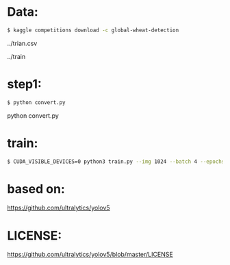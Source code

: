 
# Data:
```bash
$ kaggle competitions download -c global-wheat-detection
```
../trian.csv

../train

# step1:
```bash
$ python convert.py
```
python convert.py


# train:
```bash
$ CUDA_VISIBLE_DEVICES=0 python3 train.py --img 1024 --batch 4 --epochs 100 --data ./data/w0.yaml --cfg ./models/yolov5x.yaml --name yolov5x_fold0_1024 --weights ./yolov5x.pt
```

# based on:
https://github.com/ultralytics/yolov5

# LICENSE:
https://github.com/ultralytics/yolov5/blob/master/LICENSE
